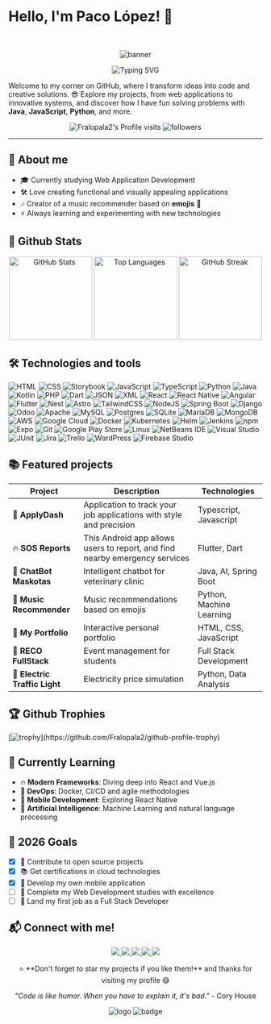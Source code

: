# Hello, I'm Paco López! 🚀
<br>

<p align="center">
  <img src="https://github.com/Fralopala2/Fralopala2/blob/main/banner_github.gif?raw=true" alt="banner">
</p>

<div align="center">
  <img src="https://readme-typing-svg.herokuapp.com?font=Fira+Code&pause=1000&color=2196F3&center=true&vCenter=true&width=435&lines=Full+Stack+Developer;DevOps+Wannabe;Technology+Enthusiast;Always+Learning+Something+New" alt="Typing SVG" />
</div>

Welcome to my corner on GitHub, where I transform ideas into code and creative solutions. 😎 Explore my projects, from web applications to innovative systems, and discover how I have fun solving problems with **Java**, **JavaScript**, **Python**, and more.
<div align="center">
  
![Fralopala2's Profile visits](https://komarev.com/ghpvc/?username=Fralopala2&color=blue)
<img alt="followers" title="Follow me on Github" src="https://img.shields.io/github/followers/Fralopala2?color=236ad3&logo=github&label=Followers"/>

</div>

---

## 🌟 About me
- 🎓 Currently studying Web Application Development
- 🛠️ Love creating functional and visually appealing applications
- 🎶 Creator of a music recommender based on **emojis** 🎵
- ⚡ Always learning and experimenting with new technologies

## 🔰 Github Stats

<div align="center">
  <img src="https://github-readme-stats.vercel.app/api?username=Fralopala2&show_icons=true&theme=radical&hide_border=true&count_private=true" alt="GitHub Stats" height="165">
  <img src="https://github-readme-stats.vercel.app/api/top-langs/?username=Fralopala2&layout=compact&theme=radical&hide_border=true" alt="Top Languages" height="165">
  <img src="https://github-readme-streak-stats.herokuapp.com/?user=Fralopala2&theme=radical&hide_border=true" alt="GitHub Streak" height="165">
</div>

## 🛠️ Technologies and tools
![HTML](https://img.shields.io/badge/HTML-%23E34F26.svg?logo=html5&logoColor=white)
![CSS](https://img.shields.io/badge/CSS-639?logo=css&logoColor=fff)
![Storybook](https://img.shields.io/badge/Storybook-FF4785?logo=storybook&logoColor=fff)
![JavaScript](https://img.shields.io/badge/JavaScript-F7DF1E?logo=javascript&logoColor=000)
![TypeScript](https://img.shields.io/badge/TypeScript-3178C6?logo=typescript&logoColor=fff)
![Python](https://img.shields.io/badge/Python-3776AB?logo=python&logoColor=fff)
![Java](https://img.shields.io/badge/Java-%23ED8B00.svg?logo=openjdk&logoColor=white)
![Kotlin](https://img.shields.io/badge/Kotlin-%237F52FF.svg?logo=kotlin&logoColor=white)
![PHP](https://img.shields.io/badge/php-%23777BB4.svg?&logo=php&logoColor=white)
![Dart](https://img.shields.io/badge/Dart-%230175C2.svg?logo=dart&logoColor=white)
![JSON](https://img.shields.io/badge/JSON-000?logo=json&logoColor=fff)
![XML](https://img.shields.io/badge/XML-767C52?logo=xml&logoColor=fff)
![React](https://img.shields.io/badge/React-%2320232a.svg?logo=react&logoColor=%2361DAFB)
![React Native](https://img.shields.io/badge/React_Native-%2320232a.svg?logo=react&logoColor=%2361DAFB)
![Angular](https://img.shields.io/badge/Angular-%23DD0031.svg?logo=angular&logoColor=white)
![Flutter](https://img.shields.io/badge/Flutter-02569B?logo=flutter&logoColor=fff)
![Nest](https://img.shields.io/badge/Nest.js-%23E0234E.svg?logo=nestjs&logoColor=white)
![Astro](https://img.shields.io/badge/Astro-BC52EE?logo=astro&logoColor=fff)
![TailwindCSS](https://img.shields.io/badge/Tailwind%20CSS-%2338B2AC.svg?logo=tailwind-css&logoColor=white)
![NodeJS](https://img.shields.io/badge/Node.js-6DA55F?logo=node.js&logoColor=white)
![Spring Boot](https://img.shields.io/badge/Spring%20Boot-6DB33F?logo=springboot&logoColor=fff)
![Django](https://img.shields.io/badge/Django-%23092E20.svg?logo=django&logoColor=white)
![Odoo](https://img.shields.io/badge/Odoo-714B67?logo=Odoo&logoColor=fff)
![Apache](https://img.shields.io/badge/-Apache-1A1A1A?style=flat-square&logo=apache)
![MySQL](https://img.shields.io/badge/MySQL-4479A1?logo=mysql&logoColor=fff)
![Postgres](https://img.shields.io/badge/Postgres-%23316192.svg?logo=postgresql&logoColor=white)
![SQLite](https://img.shields.io/badge/SQLite-%2307405e.svg?logo=sqlite&logoColor=white)
![MariaDB](https://img.shields.io/badge/MariaDB-003545?logo=mariadb&logoColor=white)
![MongoDB](https://img.shields.io/badge/MongoDB-%234ea94b.svg?logo=mongodb&logoColor=white)
![AWS](https://custom-icon-badges.demolab.com/badge/AWS-%23FF9900.svg?logo=aws&logoColor=white)
![Google Cloud](https://img.shields.io/badge/Google%20Cloud-%234285F4.svg?logo=google-cloud&logoColor=white)
![Docker](https://img.shields.io/badge/Docker-2496ED?logo=docker&logoColor=fff)
![Kubernetes](https://img.shields.io/badge/Kubernetes-326CE5?logo=kubernetes&logoColor=fff)
![Helm](https://img.shields.io/badge/Helm-0F1689?logo=helm&logoColor=fff)
![Jenkins](https://img.shields.io/badge/Jenkins-D24939?logo=jenkins&logoColor=white)
![npm](https://img.shields.io/badge/npm-CB3837?logo=npm&logoColor=fff)
![Expo](https://img.shields.io/badge/Expo-000020?logo=expo&logoColor=fff)
![Git](https://img.shields.io/badge/Git-F05032?logo=git&logoColor=fff)
![Google Play Store](https://img.shields.io/badge/Google_Play-414141?logo=google-play&logoColor=white)
![Linux](https://img.shields.io/badge/Linux-FCC624?logo=linux&logoColor=black)
![NetBeans IDE](https://img.shields.io/badge/NetBeans%20IDE-1B6AC6.svg?logo=apache-netbeans-ide&logoColor=white)
![Visual Studio](https://custom-icon-badges.demolab.com/badge/Visual%20Studio-5C2D91.svg?&logo=visualstudio&logoColor=white)
![JUnit](https://img.shields.io/badge/-JUnit-25A162?style=flat-square)
![Jira](https://img.shields.io/badge/-Jira-0052CC?style=flat-square&logo=jira)
![Trello](https://img.shields.io/badge/Trello-0052CC?logo=trello&logoColor=fff)
![WordPress](https://img.shields.io/badge/-WordPress-21759B?style=flat-square&logo=wordpress)
![Firebase Studio](https://custom-icon-badges.demolab.com/badge/Firebase%20Studio-F66C21?logo=firebase-studio&logoColor=fff)


## 📚 Featured projects
| Project | Description | Technologies |
|---------|-------------|-------------|
| 📑 **ApplyDash** | Application to track your job applications with style and precision | Typescript, Javascript |
| 🔥 **SOS Reports** | This Android app allows users to report, and find nearby emergency services | Flutter, Dart | 
| 🐶 **ChatBot Maskotas** | Intelligent chatbot for veterinary clinic | Java, AI, Spring Boot |
| 🎵 **Music Recommender** | Music recommendations based on emojis | Python, Machine Learning |
| 💼 **My Portfolio** | Interactive personal portfolio | HTML, CSS, JavaScript |
| 📅 **RECO FullStack** | Event management for students | Full Stack Development |
| 🚦 **Electric Traffic Light** | Electricity price simulation | Python, Data Analysis |

## 🏆 Github Trophies

[![trophy](https://github-profile-trophy.vercel.app/?username=Fralopala2&theme=dracula&rank=-?)](https://github.com/Fralopala2/github-profile-trophy)

## 🌱 Currently Learning

- 🔥 **Modern Frameworks**: Diving deep into React and Vue.js
- 🚀 **DevOps**: Docker, CI/CD and agile methodologies
- 📱 **Mobile Development**: Exploring React Native
- 🤖 **Artificial Intelligence**: Machine Learning and natural language processing

## 🎯 2026 Goals
- [X] 🌟 Contribute to open source projects
- [X] 📚 Get certifications in cloud technologies
- [X] 🎨 Develop my own mobile application
- [ ] 🚀 Complete my Web Development studies with excellence
- [ ] 💼 Land my first job as a Full Stack Developer

## 📬 Connect with me!

<div align="center" dir="auto">
  <p dir="auto">
    <a href="https://www.linkedin.com/in/fmlalinked/" rel="nofollow">
      <img src="https://custom-icon-badges.demolab.com/badge/LinkedIn-0A66C2?logo=linkedin-white&logoColor=fff">
    </a>
    <a href="mailto:pacoaldev@gmail.com" rel="nofollow">
      <img src="https://img.shields.io/badge/Gmail-D14836?logo=gmail&logoColor=white">
    </a>
    <a href="https://github.com/Fralopala2/mi-portfolio" rel="nofollow">
      <img src="https://img.shields.io/website-up-down-green-red/http/shields.io.svg">
    </a>
    <a href="https://discord.com/users/Melburnia#6832" rel="nofollow">
      <img src="https://img.shields.io/badge/Discord-%235865F2.svg?&logo=discord&logoColor=white">
    </a>
    <a href="https://www.instagram.com/pac0l0pez/" rel="nofollow">
      <img src="https://img.shields.io/badge/Instagram-%23E4405F.svg?logo=Instagram&logoColor=white">
    </a>
  </p>
</div>  

<div align="center">
  ⭐ **Don't forget to star my projects if you like them!** and thanks for visiting my profile 😄
  
  *"Code is like humor. When you have to explain it, it's bad."* - Cory House
</div>

<p align="center">
<img src="https://github.com/user-attachments/assets/a8851d3c-6fc1-4a68-a0e4-256b0bc7adc9" alt="logo">
<img src="https://github.com/user-attachments/assets/b7e2cdde-3649-4950-a4ad-fa144e573ab0" alt="badge"> 
</p>
